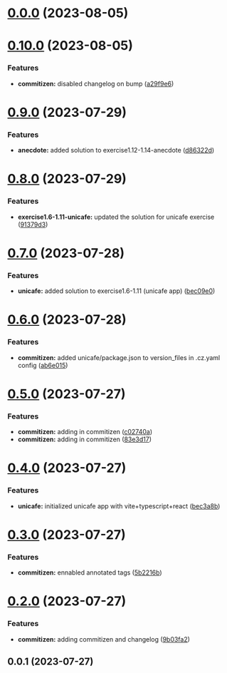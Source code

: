 # [0.0.0](https://github.com/zhid0399123/fullstack-open-exercises/compare/0.10.0...0.0.0) (2023-08-05)



# [0.10.0](https://github.com/zhid0399123/fullstack-open-exercises/compare/0.9.0...0.10.0) (2023-08-05)


### Features

* **commitizen:** disabled changelog on bump ([a29f9e6](https://github.com/zhid0399123/fullstack-open-exercises/commit/a29f9e6c68781c0c1e85ba4afc9e181a2d012295))



# [0.9.0](https://github.com/zhid0399123/fullstack-open-exercises/compare/0.8.0...0.9.0) (2023-07-29)


### Features

* **anecdote:** added solution to exercise1.12-1.14-anecdote ([d86322d](https://github.com/zhid0399123/fullstack-open-exercises/commit/d86322d5a8d808da29c4d83faf62d0cfb8175edc))



# [0.8.0](https://github.com/zhid0399123/fullstack-open-exercises/compare/0.7.0...0.8.0) (2023-07-29)


### Features

* **exercise1.6-1.11-unicafe:** updated the solution for unicafe exercise ([91379d3](https://github.com/zhid0399123/fullstack-open-exercises/commit/91379d3c4e36bc28cd256f674acb2d60101fd92a))



# [0.7.0](https://github.com/zhid0399123/fullstack-open-exercises/compare/0.6.0...0.7.0) (2023-07-28)


### Features

* **unicafe:** added solution to exercise1.6-1.11 (unicafe app) ([bec09e0](https://github.com/zhid0399123/fullstack-open-exercises/commit/bec09e03aec9386f141540f6634f7bdaad184d67))



# [0.6.0](https://github.com/zhid0399123/fullstack-open-exercises/compare/0.5.0...0.6.0) (2023-07-28)


### Features

* **commitizen:** added unicafe/package.json to version_files in .cz.yaml config ([ab6e015](https://github.com/zhid0399123/fullstack-open-exercises/commit/ab6e0157617a02c3623c429cbe6e649567e44cab))



# [0.5.0](https://github.com/zhid0399123/fullstack-open-exercises/compare/0.4.0...0.5.0) (2023-07-27)


### Features

* **commitizen:** adding in commitizen ([c02740a](https://github.com/zhid0399123/fullstack-open-exercises/commit/c02740a4d224654efe850c2200cfd0fdf4540bc7))
* **commitizen:** adding in commitizen ([83e3d17](https://github.com/zhid0399123/fullstack-open-exercises/commit/83e3d17e41486e4c6917897d1a2b93752ff1299c))



# [0.4.0](https://github.com/zhid0399123/fullstack-open-exercises/compare/0.3.0...0.4.0) (2023-07-27)


### Features

* **unicafe:** initialized unicafe app with vite+typescript+react ([bec3a8b](https://github.com/zhid0399123/fullstack-open-exercises/commit/bec3a8b7e9e01833a041f7974817d63cbdb42817))



# [0.3.0](https://github.com/zhid0399123/fullstack-open-exercises/compare/0.2.0...0.3.0) (2023-07-27)


### Features

* **commitizen:** ennabled annotated tags ([5b2216b](https://github.com/zhid0399123/fullstack-open-exercises/commit/5b2216b88fd6045c432f1818f73e504915f98c99))



# [0.2.0](https://github.com/zhid0399123/fullstack-open-exercises/compare/0.0.1...0.2.0) (2023-07-27)


### Features

* **commitizen:** adding commitizen and changelog ([9b03fa2](https://github.com/zhid0399123/fullstack-open-exercises/commit/9b03fa26bb1d077895c859e213d8de530bc17cd4))



## 0.0.1 (2023-07-27)



